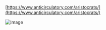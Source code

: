 [https://www.anticirculatory.com/aristocrats/](https://www.anticirculatory.com/aristocrats/)

![image](https://github.com/user-attachments/assets/0f439a7a-599a-4256-85d7-19702e647453)

